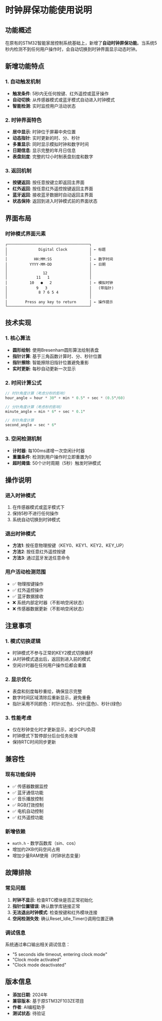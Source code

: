 # 时钟屏保功能使用说明

## 功能概述

在原有的STM32智能家居控制系统基础上，新增了**自动时钟屏保功能**。当系统5秒内检测不到任何用户操作时，会自动切换到时钟界面显示动态时钟。

## 新增功能特点

### 1. 自动触发机制
- **触发条件**: 5秒内无任何按键、红外遥控或蓝牙操作
- **自动切换**: 从传感器模式或蓝牙模式自动进入时钟模式
- **智能检测**: 实时监控用户活动状态

### 2. 时钟界面特色
- **居中显示**: 时钟位于屏幕中央位置
- **动态指针**: 实时更新的时、分、秒针
- **多重显示**: 同时显示模拟时钟和数字时间
- **日期信息**: 显示完整的年月日信息
- **表盘刻度**: 完整的12小时制表盘刻度和数字

### 3. 返回机制
- **按键返回**: 按任意按键立即返回主界面
- **红外返回**: 按任意红外遥控按键返回主界面
- **蓝牙返回**: 接收蓝牙数据时自动返回主界面
- **状态保持**: 返回到进入时钟模式前的界面状态

## 界面布局

### 时钟模式界面元素
```
┌─────────────────────────────────────┐
│              Digital Clock          │ ← 标题
│                                     │
│            HH:MM:SS                 │ ← 数字时间
│          YYYY-MM-DD                 │ ← 日期
│                                     │
│                12                   │
│             11   1                  │
│          10   ●   2                 │ ← 模拟时钟
│             9   3                   │   (带指针)
│              8 7 6 5 4              │
│                                     │
│        Press any key to return      │ ← 操作提示
└─────────────────────────────────────┘
```

## 技术实现

### 1. 核心算法
- **圆形绘制**: 使用Bresenham圆形算法绘制表盘
- **指针计算**: 基于三角函数计算时、分、秒针位置
- **指针擦除**: 智能擦除旧指针位置避免重影
- **实时更新**: 每秒自动更新一次显示

### 2. 时间计算公式
```c
// 时针角度计算（考虑分秒的影响）
hour_angle = hour * 30° + min * 0.5° + sec * (0.5°/60)

// 分针角度计算（考虑秒的影响）  
minute_angle = min * 6° + sec * 0.1°

// 秒针角度计算
second_angle = sec * 6°
```

### 3. 空闲检测机制
- **计时器**: 每100ms递增一次空闲计时器
- **重置条件**: 检测到用户操作时立即重置为0
- **超时阈值**: 50个计时周期（5秒）触发时钟模式

## 操作说明

### 进入时钟模式
1. 在传感器模式或蓝牙模式下
2. 保持5秒不进行任何操作
3. 系统自动切换到时钟模式

### 退出时钟模式
- **方法1**: 按任意物理按键（KEY0、KEY1、KEY2、KEY_UP）
- **方法2**: 按任意红外遥控按键
- **方法3**: 通过蓝牙发送任意命令

### 用户活动检测范围
- ✅ 物理按键操作
- ✅ 红外遥控操作
- ✅ 蓝牙数据接收
- ❌ 系统内部定时器（不影响空闲状态）
- ❌ 传感器数据更新（不影响空闲状态）

## 注意事项

### 1. 模式切换逻辑
- 时钟模式不参与正常的KEY2模式切换循环
- 从时钟模式退出后，返回到进入前的模式
- 空闲计时器在任何用户操作后都会重置

### 2. 显示优化
- 表盘和刻度每秒重绘，确保显示完整
- 数字时间区域清除后重新显示，避免重叠
- 指针采用不同颜色：时针(红色)、分针(蓝色)、秒针(绿色)

### 3. 性能考虑
- 仅在秒钟变化时才更新显示，减少CPU负荷
- 时钟模式下暂停部分后台任务处理
- 保持RTC时间同步更新

## 兼容性

### 现有功能保持
- ✅ 传感器数据监控
- ✅ 蓝牙通信功能
- ✅ 音乐播放控制
- ✅ RGB灯效控制
- ✅ 电机自动控制
- ✅ 红外遥控功能

### 新增依赖
- `math.h` - 数学函数库（sin、cos）
- 增加约2KB代码空间占用
- 增加少量RAM使用（时钟状态变量）

## 故障排除

### 常见问题
1. **时钟不显示**: 检查RTC模块是否正常初始化
2. **指针位置错误**: 确认数学库链接正常
3. **无法退出时钟模式**: 检查按键和红外模块连接
4. **空闲检测失效**: 确认Reset_Idle_Timer()调用位置正确

### 调试信息
系统通过串口输出相关调试信息：
- "5 seconds idle timeout, entering clock mode"
- "Clock mode activated"  
- "Clock mode deactivated"

## 版本信息

- **添加日期**: 2024年
- **兼容版本**: 基于原STM32F103ZE项目
- **作者**: AI编程助手
- **测试状态**: 待验证 